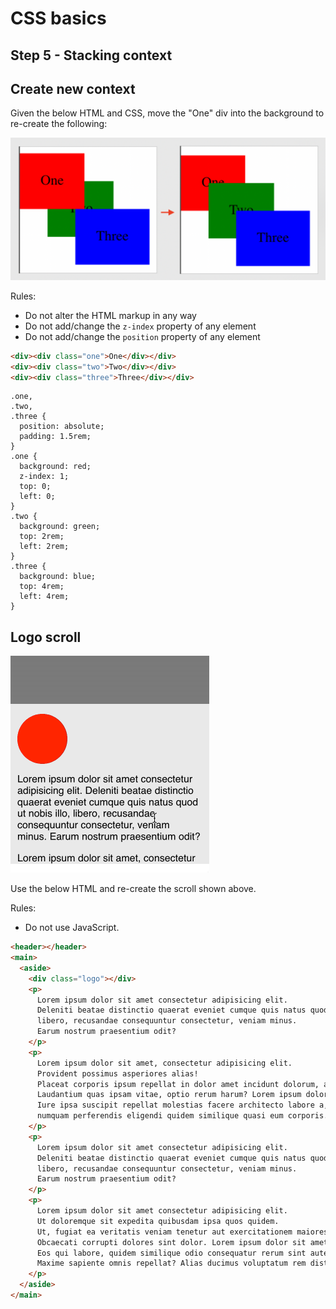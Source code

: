# CSS basics

## Step 5 - Stacking context

## Create new context

Given the below HTML and CSS, move the "One" div into the background to re-create the following:

<img src="/assets/stacking-context.png" width="649px" alt="Showing that the first box needs to move into the background">

Rules:

- Do not alter the HTML markup in any way
- Do not add/change the `z-index` property of any element
- Do not add/change the `position` property of any element

```html
<div><div class="one">One</div></div>
<div><div class="two">Two</div></div>
<div><div class="three">Three</div></div>
```

```
.one,
.two,
.three {
  position: absolute;
  padding: 1.5rem;
}
.one {
  background: red;
  z-index: 1;
  top: 0;
  left: 0;
}
.two {
  background: green;
  top: 2rem;
  left: 2rem;
}
.three {
  background: blue;
  top: 4rem;
  left: 4rem;
}
```

## Logo scroll

<img src="/assets/logo-scroll.gif" width="318px" alt="An animation showing how the scroll behaves">

Use the below HTML and re-create the scroll shown above.

Rules:

- Do not use JavaScript.

```html
<header></header>
<main>
  <aside>
    <div class="logo"></div>
    <p>
      Lorem ipsum dolor sit amet consectetur adipisicing elit.
      Deleniti beatae distinctio quaerat eveniet cumque quis natus quod ut nobis illo,
      libero, recusandae consequuntur consectetur, veniam minus.
      Earum nostrum praesentium odit?
    </p>
    <p>
      Lorem ipsum dolor sit amet, consectetur adipisicing elit.
      Provident possimus asperiores alias!
      Placeat corporis ipsum repellat in dolor amet incidunt dolorum, accusamus ab!
      Laudantium quas ipsam vitae, optio rerum harum? Lorem ipsum dolor sit amet, consectetur adipisicing elit.
      Iure ipsa suscipit repellat molestias facere architecto labore a, rem impedit voluptates sed officiis,
      numquam perferendis eligendi quidem similique quasi eum corporis.
    </p>
    <p>
      Lorem ipsum dolor sit amet consectetur adipisicing elit.
      Deleniti beatae distinctio quaerat eveniet cumque quis natus quod ut nobis illo,
      libero, recusandae consequuntur consectetur, veniam minus.
      Earum nostrum praesentium odit?
    </p>
    <p>
      Lorem ipsum dolor sit amet consectetur adipisicing elit.
      Ut doloremque sit expedita quibusdam ipsa quos quidem.
      Ut, fugiat ea veritatis veniam tenetur aut exercitationem maiores.
      Obcaecati corrupti dolores sint dolor. Lorem ipsum dolor sit amet consectetur adipisicing elit.
      Eos qui labore, quidem similique odio consequatur rerum sint autem?
      Maxime sapiente omnis repellat? Alias ducimus voluptatum rem distinctio vitae deleniti repellendus?
    </p>
  </aside>
</main>
```
